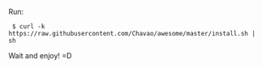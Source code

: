 Run:

```
 $ curl -k https://raw.githubusercontent.com/Chavao/awesome/master/install.sh | sh
```
Wait and enjoy! =D

